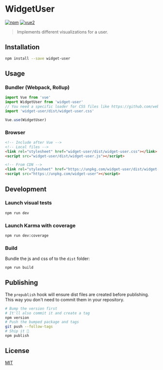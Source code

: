 # WidgetUser

[![npm](https://img.shields.io/npm/v/widget-user.svg)](https://www.npmjs.com/package/widget-user) [![vue2](https://img.shields.io/badge/vue-2.x-brightgreen.svg)](https://vuejs.org/)

> Implements different visualizations for a user.

## Installation

```bash
npm install --save widget-user
```

## Usage

### Bundler (Webpack, Rollup)

```js
import Vue from 'vue'
import WidgetUser from 'widget-user'
// You need a specific loader for CSS files like https://github.com/webpack/css-loader
import 'widget-user/dist/widget-user.css'

Vue.use(WidgetUser)
```

### Browser

```html
<!-- Include after Vue -->
<!-- Local files -->
<link rel="stylesheet" href="widget-user/dist/widget-user.css"></link>
<script src="widget-user/dist/widget-user.js"></script>

<!-- From CDN -->
<link rel="stylesheet" href="https://unpkg.com/widget-user/dist/widget-user.css"></link>
<script src="https://unpkg.com/widget-user"></script>
```

## Development

### Launch visual tests

```bash
npm run dev
```

### Launch Karma with coverage

```bash
npm run dev:coverage
```

### Build

Bundle the js and css of to the `dist` folder:

```bash
npm run build
```


## Publishing

The `prepublish` hook will ensure dist files are created before publishing. This
way you don't need to commit them in your repository.

```bash
# Bump the version first
# It'll also commit it and create a tag
npm version
# Push the bumped package and tags
git push --follow-tags
# Ship it 🚀
npm publish
```

## License

[MIT](http://opensource.org/licenses/MIT)
